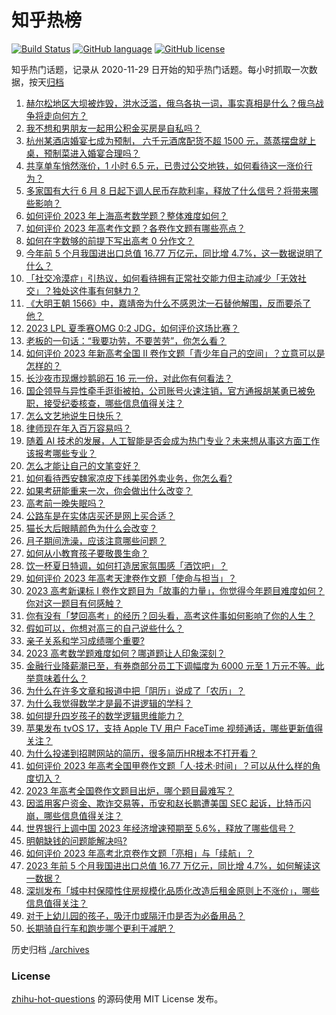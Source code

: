 # 知乎热榜
[![Build Status](https://github.com/ToWeLong/zhihu-hot-questions/workflows/CI/badge.svg)](https://github.com/ToWeLong/zhihu-hot-questions/actions)
[![GitHub language](https://img.shields.io/badge/language-golang-orange.svg)](https://golang.org/)
[![GitHub license](https://img.shields.io/github/license/ToWeLong/zhihu-hot-questions)](https://github.com/ToWeLong/zhihu-hot-questions/blob/main/LICENSE)

知乎热门话题，记录从 2020-11-29 日开始的知乎热门话题。每小时抓取一次数据，按天[归档](./archives)

<!-- BEGIN -->

1. [赫尔松地区大坝被炸毁，洪水泛滥，俄乌各执一词，事实真相是什么？俄乌战争将走向何方？](https://www.zhihu.com/question/605068506)
1. [我不想和男朋友一起用公积金买房是自私吗？](https://www.zhihu.com/question/600695811)
1. [杭州某酒店婚宴七成为预制， 六千元酒席配货不超 1500 元，蒸蒸摆盘就上桌，预制菜进入婚宴合理吗？](https://www.zhihu.com/question/604884736)
1. [共享单车悄然涨价，1 小时 6.5 元，已贵过公交地铁，如何看待这一涨价行为？](https://www.zhihu.com/question/605241957)
1. [多家国有大行 6 月 8 日起下调人民币存款利率，释放了什么信号？将带来哪些影响？](https://www.zhihu.com/question/605298719)
1. [如何评价 2023 年上海高考数学题？整体难度如何？](https://www.zhihu.com/question/598517648)
1. [如何评价 2023 年高考作文题？各卷作文题有哪些亮点？](https://www.zhihu.com/question/605232938)
1. [如何在字数够的前提下写出高考 0 分作文？](https://www.zhihu.com/question/605300883)
1. [今年前 5 个月我国进出口总值 16.77 万亿元，同比增 4.7%，这一数据说明了什么？](https://www.zhihu.com/question/605246163)
1. [「社交冷漠症」引热议，如何看待拥有正常社交能力但主动减少「无效社交」？独处这件事有何魅力？](https://www.zhihu.com/question/605250916)
1. [《大明王朝 1566》中，嘉靖帝为什么不感恩沈一石替他解围，反而要杀了他？](https://www.zhihu.com/question/604357966)
1. [2023 LPL 夏季赛OMG 0:2 JDG，如何评价这场比赛？](https://www.zhihu.com/question/605263860)
1. [老板的一句话：“我要功劳，不要苦劳”，你怎么看？](https://www.zhihu.com/question/599044001)
1. [如何评价 2023 年新高考全国 Ⅱ 卷作文题「青少年自己的空间」？立意可以是怎样的？](https://www.zhihu.com/question/605232959)
1. [长沙夜市现爆炒鹅卵石 16 元一份，对此你有何看法？](https://www.zhihu.com/question/604881315)
1. [国企领导与异性牵手逛街被拍，公司账号火速注销，官方通报胡某勇已被免职，接受纪委核查，哪些信息值得关注？](https://www.zhihu.com/question/605268126)
1. [怎么文艺地说生日快乐？](https://www.zhihu.com/question/38686146)
1. [律师现在年入百万容易吗？](https://www.zhihu.com/question/603199157)
1. [随着 AI 技术的发展，人工智能是否会成为热门专业？未来想从事这方面工作该报考哪些专业？](https://www.zhihu.com/question/604528407)
1. [怎么才能让自己的文笔变好？](https://www.zhihu.com/question/479235660)
1. [如何看待西安魏家凉皮下线美团外卖业务，你怎么看?](https://www.zhihu.com/question/604848307)
1. [如果考研能重来一次，你会做出什么改变？](https://www.zhihu.com/question/458823146)
1. [高考前一晚失眠吗？](https://www.zhihu.com/question/604962004)
1. [公路车是在实体店买还是网上买合适？](https://www.zhihu.com/question/598393442)
1. [猫长大后眼睛颜色为什么会改变？](https://www.zhihu.com/question/580259606)
1. [月子期间洗澡，应该注意哪些问题？](https://www.zhihu.com/question/543909140)
1. [如何从小教育孩子要敬畏生命？](https://www.zhihu.com/question/276944650)
1. [饮一杯夏日特调，如何打造居家氛围感「酒饮吧」？](https://www.zhihu.com/question/603623770)
1. [如何评价 2023 年高考天津卷作文题「使命与担当」？](https://www.zhihu.com/question/605232996)
1. [2023 高考新课标 I 卷作文题目为「故事的力量」，你觉得今年题目难度如何？你对这一题目有何感触？](https://www.zhihu.com/question/605248668)
1. [你有没有「梦回高考」的经历？回头看，高考这件事如何影响了你的人生？](https://www.zhihu.com/question/603646472)
1. [假如可以，你想对高三的自己说些什么？](https://www.zhihu.com/question/596304935)
1. [亲子关系和学习成绩哪个重要?](https://www.zhihu.com/question/597616453)
1. [2023 高考数学题难度如何？哪道题让人印象深刻？](https://www.zhihu.com/question/605281198)
1. [金融行业降薪潮已至，有券商部分员工下调幅度为 6000 元至 1 万元不等。此举意味着什么？](https://www.zhihu.com/question/605232027)
1. [为什么在许多文章和报道中把「阴历」说成了「农历」？](https://www.zhihu.com/question/496279838)
1. [为什么我觉得数学才是最不讲逻辑的学科？](https://www.zhihu.com/question/603637246)
1. [如何提升四岁孩子的数学逻辑思维能力？](https://www.zhihu.com/question/602315131)
1. [苹果发布 tvOS 17，支持 Apple TV 用户 FaceTime 视频通话，哪些更新值得关注？](https://www.zhihu.com/question/605311833)
1. [为什么投递到招聘网站的简历，很多简历HR根本不打开看？](https://www.zhihu.com/question/317818543)
1. [如何评价 2023 年高考全国甲卷作文题「人·技术·时间」？可以从什么样的角度切入？](https://www.zhihu.com/question/605232967)
1. [2023 年高考全国卷作文题目出炉，哪个题目最难写？](https://www.zhihu.com/question/605247331)
1. [因滥用客户资金、欺诈交易等，币安和赵长鹏遭美国 SEC 起诉，比特币闪崩，哪些信息值得关注？](https://www.zhihu.com/question/605031173)
1. [世界银行上调中国 2023 年经济增速预期至 5.6%，释放了哪些信号？](https://www.zhihu.com/question/605183325)
1. [明朝缺钱的问题能解决吗?](https://www.zhihu.com/question/458554962)
1. [如何评价 2023 年高考北京卷作文题「亮相」与「续航」？](https://www.zhihu.com/question/605232979)
1. [2023 年前 5 个月我国进出口总值 16.77 万亿元，同比增 4.7%，如何解读这一数据？](https://www.zhihu.com/question/605243529)
1. [深圳发布「城中村保障性住房规模化品质化改造后租金原则上不涨价」，哪些信息值得关注？](https://www.zhihu.com/question/605030867)
1. [对于上幼儿园的孩子，吸汗巾或隔汗巾是否为必备用品？](https://www.zhihu.com/question/447522284)
1. [长期骑自行车和跑步哪个更利于减肥？](https://www.zhihu.com/question/599417721)

<!-- END -->

历史归档 [./archives](./archives)


### License
[zhihu-hot-questions](https://github.com/towelong/zhihu-hot-questions) 的源码使用 MIT License 发布。